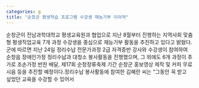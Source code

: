 ```yaml
---
categories: g
title: "순창군 평생학습 프로그램 수강생 재능기부 이어져"
---
```

순창군이 전남과학대학교 평생교육원과 협업으로 지난 8월부터 진행하는 지역사회 맞춤형 평생직업교육 7개 과정 수강생을 중심으로 재능기부 활동을 추진하고 있다고 밝혔다.군에 따르면 지난 24일 정리수납 전문가과정 2급 자격증반 강사와 수강생이 참여하여 순창읍 장애인가정 정리수납과 대청소 봉사활동을 진행했으며, 그 외에도 6개 과정이 추가로 조손가정 반찬 배달, 제17회 순창장류축제 기간 순창군 홍보영상 제작 및 커피 무료 시음 등을 추진할 예정이다.정리수납 봉사활동에 참여한 김혜란 씨는 “그동안 꼭 받고 싶었던 교육을 수강할 수 있어서
